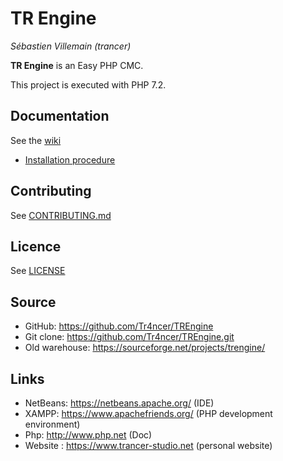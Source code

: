  # TR Engine
*Sébastien Villemain (trancer)*

**TR Engine** is an Easy PHP CMC.

This project is executed with PHP 7.2.

## Documentation
See the [wiki](https://github.com/Tr4ncer/TREngine/wiki)
* [Installation procedure](https://github.com/Tr4ncer/TREngine/wiki/Installation)

## Contributing
See [CONTRIBUTING.md](https://github.com/Tr4ncer/TREngine/blob/master/CONTRIBUTING.md)

## Licence
See [LICENSE](https://github.com/Tr4ncer/TREngine/blob/master/LICENSE)

## Source
* GitHub: https://github.com/Tr4ncer/TREngine
* Git clone: https://github.com/Tr4ncer/TREngine.git
* Old warehouse: https://sourceforge.net/projects/trengine/

## Links
* NetBeans: https://netbeans.apache.org/ (IDE)
* XAMPP: https://www.apachefriends.org/ (PHP development environment)
* Php: http://www.php.net (Doc)
* Website : https://www.trancer-studio.net (personal website)